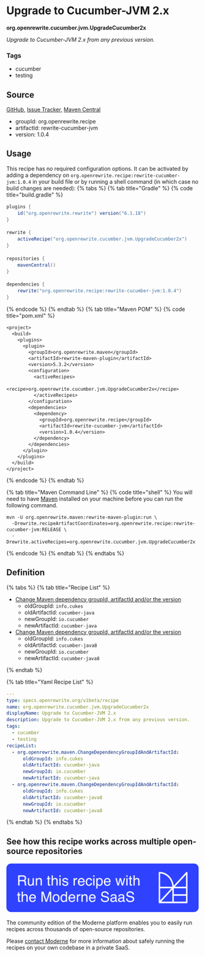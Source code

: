 # Upgrade to Cucumber-JVM 2.x

**org.openrewrite.cucumber.jvm.UpgradeCucumber2x**

_Upgrade to Cucumber-JVM 2.x from any previous version._

### Tags

* cucumber
* testing

## Source

[GitHub](https://github.com/openrewrite/rewrite-cucumber-jvm/blob/main/src/main/resources/META-INF/rewrite/cucumber.yml), [Issue Tracker](https://github.com/openrewrite/rewrite-cucumber-jvm/issues), [Maven Central](https://central.sonatype.com/artifact/org.openrewrite.recipe/rewrite-cucumber-jvm/1.0.4/jar)

* groupId: org.openrewrite.recipe
* artifactId: rewrite-cucumber-jvm
* version: 1.0.4


## Usage

This recipe has no required configuration options. It can be activated by adding a dependency on `org.openrewrite.recipe:rewrite-cucumber-jvm:1.0.4` in your build file or by running a shell command (in which case no build changes are needed): 
{% tabs %}
{% tab title="Gradle" %}
{% code title="build.gradle" %}
```groovy
plugins {
    id("org.openrewrite.rewrite") version("6.1.18")
}

rewrite {
    activeRecipe("org.openrewrite.cucumber.jvm.UpgradeCucumber2x")
}

repositories {
    mavenCentral()
}

dependencies {
    rewrite("org.openrewrite.recipe:rewrite-cucumber-jvm:1.0.4")
}
```
{% endcode %}
{% endtab %}
{% tab title="Maven POM" %}
{% code title="pom.xml" %}
```markup
<project>
  <build>
    <plugins>
      <plugin>
        <groupId>org.openrewrite.maven</groupId>
        <artifactId>rewrite-maven-plugin</artifactId>
        <version>5.3.2</version>
        <configuration>
          <activeRecipes>
            <recipe>org.openrewrite.cucumber.jvm.UpgradeCucumber2x</recipe>
          </activeRecipes>
        </configuration>
        <dependencies>
          <dependency>
            <groupId>org.openrewrite.recipe</groupId>
            <artifactId>rewrite-cucumber-jvm</artifactId>
            <version>1.0.4</version>
          </dependency>
        </dependencies>
      </plugin>
    </plugins>
  </build>
</project>
```
{% endcode %}
{% endtab %}

{% tab title="Maven Command Line" %}
{% code title="shell" %}
You will need to have [Maven](https://maven.apache.org/download.cgi) installed on your machine before you can run the following command.

```shell
mvn -U org.openrewrite.maven:rewrite-maven-plugin:run \
  -Drewrite.recipeArtifactCoordinates=org.openrewrite.recipe:rewrite-cucumber-jvm:RELEASE \
  -Drewrite.activeRecipes=org.openrewrite.cucumber.jvm.UpgradeCucumber2x
```
{% endcode %}
{% endtab %}
{% endtabs %}

## Definition

{% tabs %}
{% tab title="Recipe List" %}
* [Change Maven dependency groupId, artifactId and/or the version](../../maven/changedependencygroupidandartifactid.md)
  * oldGroupId: `info.cukes`
  * oldArtifactId: `cucumber-java`
  * newGroupId: `io.cucumber`
  * newArtifactId: `cucumber-java`
* [Change Maven dependency groupId, artifactId and/or the version](../../maven/changedependencygroupidandartifactid.md)
  * oldGroupId: `info.cukes`
  * oldArtifactId: `cucumber-java8`
  * newGroupId: `io.cucumber`
  * newArtifactId: `cucumber-java8`

{% endtab %}

{% tab title="Yaml Recipe List" %}
```yaml
---
type: specs.openrewrite.org/v1beta/recipe
name: org.openrewrite.cucumber.jvm.UpgradeCucumber2x
displayName: Upgrade to Cucumber-JVM 2.x
description: Upgrade to Cucumber-JVM 2.x from any previous version.
tags:
  - cucumber
  - testing
recipeList:
  - org.openrewrite.maven.ChangeDependencyGroupIdAndArtifactId:
      oldGroupId: info.cukes
      oldArtifactId: cucumber-java
      newGroupId: io.cucumber
      newArtifactId: cucumber-java
  - org.openrewrite.maven.ChangeDependencyGroupIdAndArtifactId:
      oldGroupId: info.cukes
      oldArtifactId: cucumber-java8
      newGroupId: io.cucumber
      newArtifactId: cucumber-java8

```
{% endtab %}
{% endtabs %}

## See how this recipe works across multiple open-source repositories

[![Moderne Link Image](/.gitbook/assets/ModerneRecipeButton.png)](https://app.moderne.io/recipes/org.openrewrite.cucumber.jvm.UpgradeCucumber2x)

The community edition of the Moderne platform enables you to easily run recipes across thousands of open-source repositories.

Please [contact Moderne](https://moderne.io/product) for more information about safely running the recipes on your own codebase in a private SaaS.
